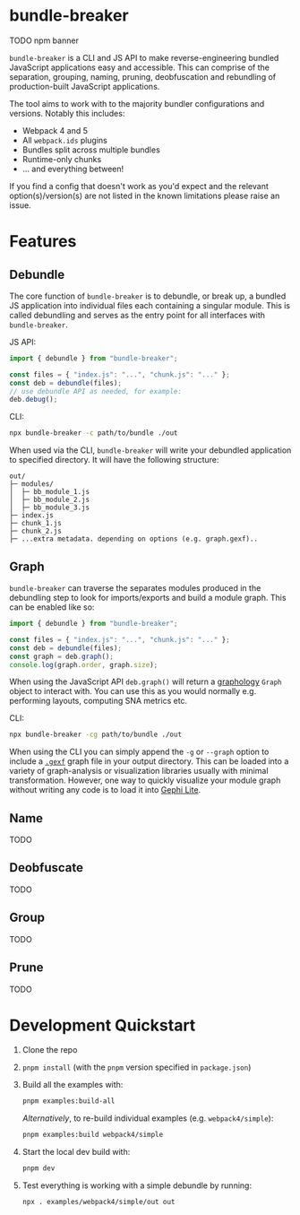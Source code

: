 # bundle-breaker

TODO npm banner

`bundle-breaker` is a CLI and JS API to make reverse-engineering bundled JavaScript applications easy and accessible. This can comprise of the separation, grouping, naming, pruning, deobfuscation and rebundling of production-built JavaScript applications.

The tool aims to work with to the majority bundler configurations and versions. Notably this includes:

- Webpack 4 and 5
- All `webpack.ids` plugins
- Bundles split across multiple bundles
- Runtime-only chunks
- ... and everything between!

If you find a config that doesn't work as you'd expect and the relevant option(s)/version(s) are not listed in the known limitations please raise an issue.

# Features

## Debundle

The core function of `bundle-breaker` is to debundle, or break up, a bundled JS application into individual files each containing a singular module. This is called debundling and serves as the entry point for all interfaces with `bundle-breaker`.

JS API:

```javascript
import { debundle } from "bundle-breaker";

const files = { "index.js": "...", "chunk.js": "..." };
const deb = debundle(files);
// use debundle API as needed, for example:
deb.debug();
```

CLI:

```sh
npx bundle-breaker -c path/to/bundle ./out
```

When used via the CLI, `bundle-breaker` will write your debundled application to specified directory. It will have the following structure:

```
out/
├─ modules/
│  ├─ bb_module_1.js
│  ├─ bb_module_2.js
│  ├─ bb_module_3.js
├─ index.js
├─ chunk_1.js
├─ chunk_2.js
├─ ...extra metadata. depending on options (e.g. graph.gexf)..
```

## Graph

`bundle-breaker` can traverse the separates modules produced in the debundling step to look for imports/exports and build a module graph. This can be enabled like so:

```javascript
import { debundle } from "bundle-breaker";

const files = { "index.js": "...", "chunk.js": "..." };
const deb = debundle(files);
const graph = deb.graph();
console.log(graph.order, graph.size);
```

When using the JavaScript API `deb.graph()` will return a [graphology](https://graphology.github.io/) `Graph` object to interact with. You can use this as you would normally e.g. performing layouts, computing SNA metrics etc.

CLI:

```sh
npx bundle-breaker -cg path/to/bundle ./out
```

When using the CLI you can simply append the `-g` or `--graph` option to include a [`.gexf`](https://gexf.net/) graph file in your output directory. This can be loaded into a variety of graph-analysis or visualization libraries usually with minimal transformation. However, one way to quickly visualize your module graph without writing any code is to load it into [Gephi Lite](https://gephi.org/gephi-lite/).

## Name

TODO

## Deobfuscate

TODO

## Group

TODO

## Prune

TODO

# Development Quickstart

1. Clone the repo
2. `pnpm install` (with the `pnpm` version specified in `package.json`)
3. Build all the examples with:

   ```sh
   pnpm examples:build-all
   ```

   _Alternatively_, to re-build individual examples (e.g. `webpack4/simple`):

   ```sh
   pnpm examples:build webpack4/simple
   ```

4. Start the local dev build with:

   ```sh
   pnpm dev
   ```

5. Test everything is working with a simple debundle by running:

   ```sh
   npx . examples/webpack4/simple/out out
   ```
